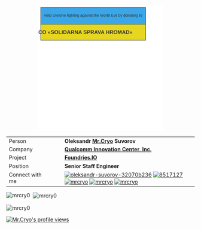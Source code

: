 <p align="center">
    <a href="https://spgr.org.ua/en/">
        <img src="./ukr-help.svg" alt="CO SOLIDARNA SPRAVA HROMAD" style="width: 35vw; min-width: 330px; heigt: auto"/>
    </a>
</p>

<!-- p align="left">
    <a href="https://github.com/ryo-ma/github-profile-trophy">
        <img src="https://github-profile-trophy.vercel.app/?username=mrcry0"
             alt="mrcry0"
        />
    </a>
</p -->

<div align="center"><table style="border-collapse: collapse; width: auto; margin: 0 auto font-size:16px">
  <tr>
    <td style="text-align: left; padding-right: 50px;">
        Person
    </td>
    <td style="text-align: left;">
        <b>Oleksandr <a href="https://github.com/MrCry0">Mr.Cryo</a> Suvorov</b>
    </td>
  </tr>
  <tr>
    <td style="text-align: left; padding-right: 50px;">
        Company
    </td>
    <td style="text-align: left;">
        <b><a href="https://github.com/quic">Qualcomm Innovation Center, Inc.</a></b>
    </td>
  </tr>
  <tr>
    <td style="text-align: left; padding-right: 50px;">
        Project
    </td>
    <td style="text-align: left;">
        <b><a href="https://github.com/foundriesio">Foundries.IO</a></b>
    </td>
  </tr>
  <tr>
    <td style="text-align: left; padding-right: 50px;">
        Position
    </td>
    <td style="text-align: left;">
        <b>Senior Staff Engineer</b>
    </td>
  </tr>
  <tr>
    <td style="text-align: left; padding-right: 50px;">
        Connect with me
    </td>
    <td style="text-align: left;">
        <a href="https://linkedin.com/in/cryos" target="blank"><img align="center" src="https://raw.githubusercontent.com/rahuldkjain/github-profile-readme-generator/master/src/images/icons/Social/linked-in-alt.svg"
                                                                   alt="oleksandr-suvorov-32070b236" height="30" width="40" /></a>
        <a href="https://stackoverflow.com/users/8517127" target="blank"><img align="center" src="https://raw.githubusercontent.com/rahuldkjain/github-profile-readme-generator/master/src/images/icons/Social/stack-overflow.svg"
                                                                             alt="8517127" height="30" width="40" /></a>
        <a href="https://www.hackerrank.com/mrcryo" target="blank"><img align="center" src="https://raw.githubusercontent.com/rahuldkjain/github-profile-readme-generator/master/src/images/icons/Social/hackerrank.svg" alt="mrcryo" height="30" width="40" /></a>
        <a href="https://www.leetcode.com/mrcryo" target="blank"><img align="center" src="https://raw.githubusercontent.com/rahuldkjain/github-profile-readme-generator/master/src/images/icons/Social/leet-code.svg" alt="mrcryo" height="30" width="40" /></a>
        <a href="https://www.topcoder.com/members/mrcryo" target="blank"><img align="center" src="https://raw.githubusercontent.com/rahuldkjain/github-profile-readme-generator/master/src/images/icons/Social/topcoder.svg" alt="mrcryo" height="30" width="40" /></a>
    </td>
  </tr>
</table></div>

<!-- h3 align="left">Languages and Tools:</h3>
<p align="left"> <a href="https://aws.amazon.com" target="_blank" rel="noreferrer"> <img src="https://raw.githubusercontent.com/devicons/devicon/master/icons/amazonwebservices/amazonwebservices-original-wordmark.svg" alt="aws" width="40" height="40"/> </a> <a href="https://www.gnu.org/software/bash/" target="_blank" rel="noreferrer"> <img src="https://www.vectorlogo.zone/logos/gnu_bash/gnu_bash-icon.svg" alt="bash" width="40" height="40"/> </a> <a href="https://www.cprogramming.com/" target="_blank" rel="noreferrer"> <img src="https://raw.githubusercontent.com/devicons/devicon/master/icons/c/c-original.svg" alt="c" width="40" height="40"/> </a> <a href="https://www.w3schools.com/cpp/" target="_blank" rel="noreferrer"> <img src="https://raw.githubusercontent.com/devicons/devicon/master/icons/cplusplus/cplusplus-original.svg" alt="cplusplus" width="40" height="40"/> </a> <a href="https://www.w3schools.com/css/" target="_blank" rel="noreferrer"> <img src="https://raw.githubusercontent.com/devicons/devicon/master/icons/css3/css3-original-wordmark.svg" alt="css3" width="40" height="40"/> </a> <a href="https://www.djangoproject.com/" target="_blank" rel="noreferrer"> <img src="https://cdn.worldvectorlogo.com/logos/django.svg" alt="django" width="40" height="40"/> </a> <a href="https://www.docker.com/" target="_blank" rel="noreferrer"> <img src="https://raw.githubusercontent.com/devicons/devicon/master/icons/docker/docker-original-wordmark.svg" alt="docker" width="40" height="40"/> </a> <a href="https://git-scm.com/" target="_blank" rel="noreferrer"> <img src="https://www.vectorlogo.zone/logos/git-scm/git-scm-icon.svg" alt="git" width="40" height="40"/> </a> <a href="https://www.gtk.org/" target="_blank" rel="noreferrer"> <img src="https://upload.wikimedia.org/wikipedia/commons/7/71/GTK_logo.svg" alt="gtk" width="40" height="40"/> </a> <a href="https://www.w3.org/html/" target="_blank" rel="noreferrer"> <img src="https://raw.githubusercontent.com/devicons/devicon/master/icons/html5/html5-original-wordmark.svg" alt="html5" width="40" height="40"/> </a> <a href="https://developer.mozilla.org/en-US/docs/Web/JavaScript" target="_blank" rel="noreferrer"> <img src="https://raw.githubusercontent.com/devicons/devicon/master/icons/javascript/javascript-original.svg" alt="javascript" width="40" height="40"/> </a> <a href="https://www.jenkins.io" target="_blank" rel="noreferrer"> <img src="https://www.vectorlogo.zone/logos/jenkins/jenkins-icon.svg" alt="jenkins" width="40" height="40"/> </a> <a href="https://kubernetes.io" target="_blank" rel="noreferrer"> <img src="https://www.vectorlogo.zone/logos/kubernetes/kubernetes-icon.svg" alt="kubernetes" width="40" height="40"/> </a> <a href="https://www.linux.org/" target="_blank" rel="noreferrer"> <img src="https://raw.githubusercontent.com/devicons/devicon/master/icons/linux/linux-original.svg" alt="linux" width="40" height="40"/> </a> <a href="https://mariadb.org/" target="_blank" rel="noreferrer"> <img src="https://www.vectorlogo.zone/logos/mariadb/mariadb-icon.svg" alt="mariadb" width="40" height="40"/> </a> <a href="https://www.mysql.com/" target="_blank" rel="noreferrer"> <img src="https://raw.githubusercontent.com/devicons/devicon/master/icons/mysql/mysql-original-wordmark.svg" alt="mysql" width="40" height="40"/> </a> <a href="https://www.perl.org/" target="_blank" rel="noreferrer"> <img src="https://api.iconify.design/logos-perl.svg" alt="perl" width="40" height="40"/> </a> <a href="https://www.python.org" target="_blank" rel="noreferrer"> <img src="https://raw.githubusercontent.com/devicons/devicon/master/icons/python/python-original.svg" alt="python" width="40" height="40"/> </a> <a href="https://www.qt.io/" target="_blank" rel="noreferrer"> <img src="https://upload.wikimedia.org/wikipedia/commons/0/0b/Qt_logo_2016.svg" alt="qt" width="40" height="40"/> </a> <a href="https://www.sqlite.org/" target="_blank" rel="noreferrer"> <img src="https://www.vectorlogo.zone/logos/sqlite/sqlite-icon.svg" alt="sqlite" width="40" height="40"/> </a> <a href="https://www.vagrantup.com/" target="_blank" rel="noreferrer"> <img src="https://www.vectorlogo.zone/logos/vagrantup/vagrantup-icon.svg" alt="vagrant" width="40" height="40"/> </a> </p -->

<p>
    <img align="left"
         src="https://github-readme-stats.vercel.app/api/top-langs?username=mrcry0&show_icons=true&locale=en&layout=compact"
         alt="mrcry0"
    />
    &nbsp;
    <img align="center"
         src="https://github-readme-stats.vercel.app/api?username=mrcry0&show_icons=true&locale=en"
         alt="mrcry0"
    />
</p>

<p>
    <img align="center"
         src="https://github-readme-streak-stats.herokuapp.com/?user=mrcry0&"
         alt="mrcry0"
    />
</p>

[![Mr.Cryo's profile views](https://u8views.com/api/v1/github/profiles/1039329/views/day-week-month-total-count.svg)](https://u8views.com/github/MrCry0)
